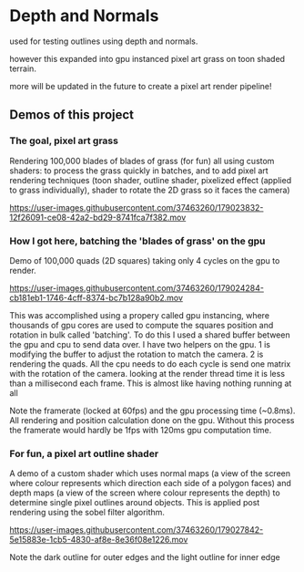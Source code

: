 # Depth and Normals
used for testing outlines using depth and normals.

however this expanded into gpu instanced pixel art grass on toon shaded terrain.

more will be updated in the future to create a pixel art render pipeline!

## Demos of this project

### The goal, pixel art grass
Rendering 100,000 blades of blades of grass (for fun) all using custom shaders: to process the grass quickly in batches, and to add pixel art rendering techniques (toon shader, outline shader, pixelized effect (applied to grass individually), shader to rotate the 2D grass so it faces the camera)

https://user-images.githubusercontent.com/37463260/179023832-12f26091-ce08-42a2-bd29-8741fca7f382.mov

### How I got here, batching the 'blades of grass' on the gpu
Demo of 100,000 quads (2D squares) taking only 4 cycles on the gpu to render. 

https://user-images.githubusercontent.com/37463260/179024284-cb181eb1-1746-4cff-8374-bc7b128a90b2.mov

This was accomplished using a propery called gpu instancing, where thousands of gpu cores are used to compute the squares position and rotation in bulk called 'batching'. To do this I used a shared buffer between the gpu and cpu to send data over. I have two helpers on the gpu. 1 is modifying the buffer to adjust the rotation to match the camera. 2 is rendering the quads. All the cpu needs to do each cycle is send one matrix with the rotation of the camera. looking at the render thread time it is less than a millisecond each frame. This is almost like having nothing running at all

Note the framerate (locked at 60fps) and the gpu processing time (~0.8ms). All rendering and position calculation done on the gpu. Without this process the framerate would hardly be 1fps with 120ms gpu computation time.

### For fun, a pixel art outline shader
A demo of a custom shader which uses normal maps (a view of the screen where colour represents which direction each side of a polygon faces) and depth maps (a view of the screen where colour represents the depth) to determine single pixel outlines around objects. This is applied post rendering using the sobel filter algorithm.

https://user-images.githubusercontent.com/37463260/179027842-5e15883e-1cb5-4830-af8e-8e36f08e1226.mov

Note the dark outline for outer edges and the light outline for inner edge

